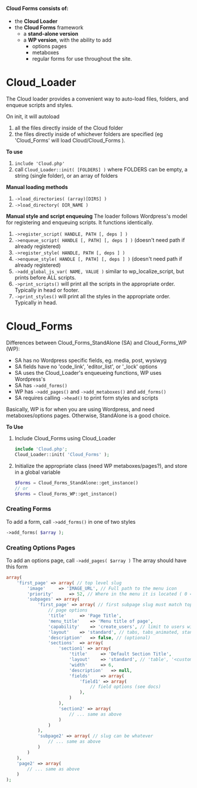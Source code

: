 #### Cloud Forms consists of: 
- the **Cloud Loader**
- the **Cloud Forms** framework
	- a **stand-alone version**
	- a **WP version**, with the ability to add
		- options pages
		- metaboxes
		- regular forms for use throughout the site.

Cloud_Loader
===========
The Cloud loader provides a convenient way to auto-load files, folders, and enqueue scripts and styles. 

On init, it will autoload 

1. all the files directly inside of the Cloud folder
2. the files directly inside of whichever folders are specified (eg 'Cloud_Forms' will load Cloud/Cloud_Forms ). 

**To use**

1. `include 'Cloud.php'`
2. call `Cloud_Loader::init( [FOLDERS] )` where FOLDERS can be empty, a string (single folder), or an array of folders

**Manual loading methods**

1. `->load_directories( (array)[DIRS] )`
2. `->load_directory( DIR_NAME )`

**Manual style and script enqueuing**
The loader follows Wordpress's model for registering and enqueuing scripts. It functions identically. 

1. `->register_script( HANDLE, PATH [, deps ] )`
2. `->enqueue_script( HANDLE [, PATH] [, deps ] )` (doesn't need path if already registered)
3. `->register_style( HANDLE, PATH [, deps ] )`
4. `->enqueue_style( HANDLE [, PATH] [, deps ] )` (doesn't need path if already registered) 
5. `->add_global_js_var( NAME, VALUE )` similar to wp_localize_script, but prints before ALL scripts.
6. `->print_scripts()` will print all the scripts in the appropriate order. Typically in head or footer.
7. `->print_styles()` will print all the styles in the appropriate order. Typically in head.

Cloud_Forms
===========

	
Differences between Cloud_Forms_StandAlone (SA) and Cloud_Forms_WP (WP):
- SA has no Wordpress specific fields, eg. media, post, wysiwyg
- SA fields have no 'code_link', 'editor_list', or '_lock' options
- SA uses the Cloud_Loader's enqueueing functions, WP uses Wordpress's
- SA has `->add_forms()`
- WP has `->add_pages()` and `->add_metaboxes()` and `add_forms()`
- SA requires calling `->head()` to print form styles and scripts

Basically, WP is for when you are using Wordpress, and need metaboxes/options pages. 
Otherwise, StandAlone is a good choice.

**To Use** 

1. Include Cloud_Forms using Cloud_Loader

	```php 
	include 'Cloud.php';
	Cloud_Loader::init( 'Cloud_Forms' );
	```
2. Initialize the appropriate class (need WP metaboxes/pages?), and store in a global variable

	```php
	$Forms = Cloud_Forms_StandAlone::get_instance()
	// or 
	$Forms = Cloud_Forms_WP::get_instance()
	```
	
### Creating Forms
To add a form, call `->add_forms()` in one of two styles

```php 
->add_forms( $array ); 
```

### Creating Options Pages
To add an options page, call `->add_pages( $array )`
The array should have this form

```php 
array(
	'first_page' => array( // top level slug
		'image' 	=> 'IMAGE_URL', // Full path to the menu icon
		'priority'  	=> 52, // Where in the menu it is located ( 0 = top )
		'subpages' => array(
			'first_page' => array( // first subpage slug must match top level slug
				// page options
				'title'		=> 'Page Title',
				'menu_title' 	=> 'Menu title of page', 
				'capability'	=> 'create_users', // limit to users with capability (optional)
				'layout'	=> 'standard', // tabs, tabs_animated, standard (optional)
				'description'	=> false, // (optional)
				'sections' 	=> array(
					'section1' => array(
						'title'		=> 'Default Section Title',
						'layout'	=> 'standard', // 'table', '<custom html (see docs)>'
						'width'		=> 6,
						'description'	=> null,
						'fields' 	=> array(
							'field1' => array( 
								// field options (see docs)
							),
						)
					),
					'section2' => array(
						// ... same as above
					)
				)
			),
			'subpage2' => array( // slug can be whatever
				// ... same as above
			)
		)
	),
	'page2' => array(
		// ... same as above
	)
);
```
